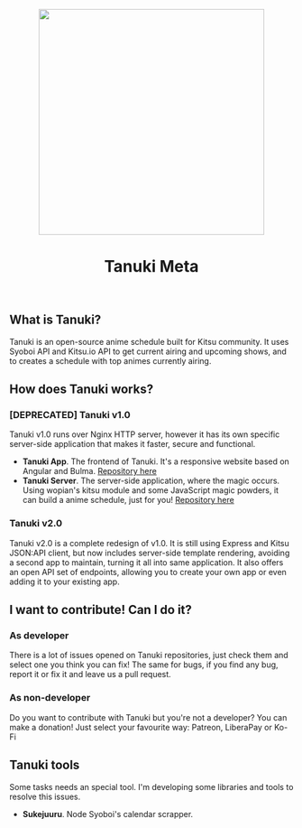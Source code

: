 <p align="center">
  <img src="https://github.com/tanukiapp/meta/blob/master/tanuki.png?raw=true" width=400 />
</p>

<h1 align="center">Tanuki Meta</h1>

<br />

## What is Tanuki?
Tanuki is an open-source anime schedule built for Kitsu community. It uses Syoboi API and Kitsu.io API to get current airing and upcoming shows, and to creates a schedule with top animes currently airing.

## How does Tanuki works?
### [DEPRECATED] Tanuki v1.0 
Tanuki v1.0 runs over Nginx HTTP server, however it has its own specific server-side application that makes it faster, secure and functional.

* **Tanuki App**. The frontend of Tanuki. It's a responsive website based on Angular and Bulma. [Repository here](https://github.com/tanukiapp/tanuki-app)
* **Tanuki Server**. The server-side application, where the magic occurs. Using wopian's kitsu module and some JavaScript magic powders, it can build a anime schedule, just for you! [Repository here](https://github.com/tanukiapp/tanuki-server)

### Tanuki v2.0 
Tanuki v2.0 is a complete redesign of v1.0. It is still using Express and Kitsu JSON:API client, but now includes server-side template rendering, avoiding a second app to maintain, turning it all into same application. It also offers an 
open API set of endpoints, allowing you to create your own app or even adding it to your existing app.

## I want to contribute! Can I do it?

### As developer
There is a lot of issues opened on Tanuki repositories, just check them and select one you think you can fix! The same for bugs, if you find any bug, report it or fix it and leave us a pull request.

### As non-developer

Do you want to contribute with Tanuki but you're not a developer? You can make a donation! Just select your favourite way: Patreon, LiberaPay or Ko-Fi

## Tanuki tools
Some tasks needs an special tool. I'm developing some libraries and tools to resolve this issues.

* **Sukejuuru**. Node Syoboi's calendar scrapper.
